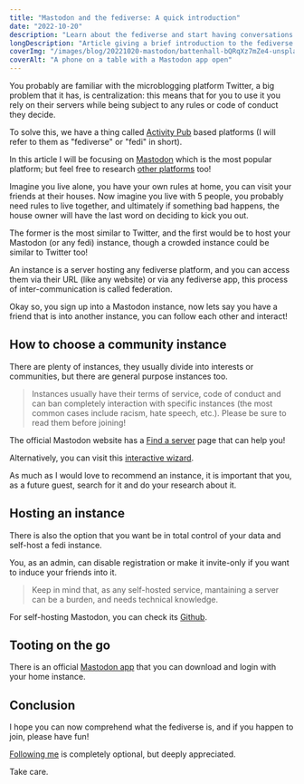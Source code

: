 ```yaml
---
title: "Mastodon and the fediverse: A quick introduction"
date: "2022-10-20"
description: "Learn about the fediverse and start having conversations with Mastodon"
longDescription: "Article giving a brief introduction to the fediverse and learn about the Mastodon application."
coverImg: "/images/blog/20221020-mastodon/battenhall-bQRqXz7mZe4-unsplash.jpg"
coverAlt: "A phone on a table with a Mastodon app open"
---
```


You probably are familiar with the microblogging platform Twitter, a big problem that it has, is centralization: this means that for you to use it you rely on their servers while being subject to any rules or code of conduct they decide.

To solve this, we have a thing called [Activity Pub](https://activitypub.rocks) based platforms (I will refer to them as "fediverse" or "fedi" in short).

In this article I will be focusing on [Mastodon](https://en.m.wikipedia.org/wiki/Mastodon_%28software%29) which is the most popular platform; but feel free to research [other platforms](https://codeberg.org/fediverse/delightful-fediverse-apps) too!

Imagine you live alone, you have your own rules at home, you can visit your friends at their houses.
Now imagine you live with 5 people, you probably need rules to live together, and ultimately if something bad happens, the house owner will have the last word on deciding to kick you out.

The former is the most similar to Twitter, and the first would be to host your Mastodon (or any fedi) instance, though a crowded instance could be similar to Twitter too!

An instance is a server hosting any fediverse platform, and you can access them via their URL (like any website) or via any fediverse app, this process of inter-communication is called federation.

Okay so, you sign up into a Mastodon instance, now lets say you have a friend that is into another instance, you can follow each other and interact!

## How to choose a community instance

There are plenty of instances, they usually divide into interests or communities, but there are general purpose instances too.

> Instances usually have their terms of service, code of conduct and can ban completely interaction with specific instances (the most common cases include racism, hate speech, etc.). Please be sure to read them before joining!

The official Mastodon website has a [Find a server](https://joinmastodon.org/servers) page that can help you!

Alternatively, you can visit this [interactive wizard](https://instances.social/).

As much as I would love to recommend an instance, it is important that you, as a future guest, search for it and do your research about it.

## Hosting an instance

There is also the option that you want be in total control of your data and self-host a fedi instance.

You, as an admin, can disable registration or make it invite-only if you want to induce your friends into it.

> Keep in mind that, as any self-hosted service, mantaining a server can be a burden, and needs technical knowledge.

For self-hosting Mastodon, you can check its [Github](https://github.com/mastodon/mastodon).

## Tooting on the go

There is an official [Mastodon app](https://joinmastodon.org/apps) that you can download and login with your home instance.

## Conclusion

I hope you can now comprehend what the fediverse is, and if you happen to join, please have fun!

[Following me](https://pony.social/@luc) is completely optional, but deeply appreciated.

Take care.
